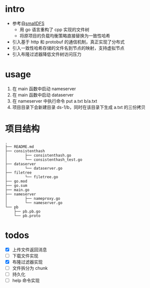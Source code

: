 # intro

* 参考自[smallDFS](https://github.com/oneman233/smallDFS)
    * 用 go 语言重构了 cpp 实现的文件树
    * 将原项目的负载均衡策略直接替换为一致性哈希
* 引入基于 http 和 protobuf 的通信机制，真正实现了分布式
* 引入一致性哈希存储的文件名到节点的映射，支持虚拟节点
* 引入布隆过滤器降低文件树访问压力

# usage

1. 在 main 函数中启动 nameserver
2. 在 main 函数中启动 dataserver
3. 在 nameserver 中执行命令 put a.txt b/a.txt
4. 项目目录下会新建目录 ds-1/b，同时在该目录下生成 a.txt 的三份拷贝

# 项目结构
```text
.
├── README.md
├── consistenthash
│        ├── consistenthash.go
│        └── consistenthash_test.go
├── dataserver
│        └── dataserver.go
├── filetree
│        └── filetree.go
├── go.mod
├── go.sum
├── main.go
├── nameserver
│        ├── nameproxy.go
│        └── nameserver.go
└── pb
    ├── pb.pb.go
    └── pb.proto
```

# todos

- [x] 上传文件返回消息
- [ ] 下载文件实现
- [x] 布隆过滤器实现
- [ ] 文件拆分为 chunk
- [ ] 持久化
- [ ] help 命令实现